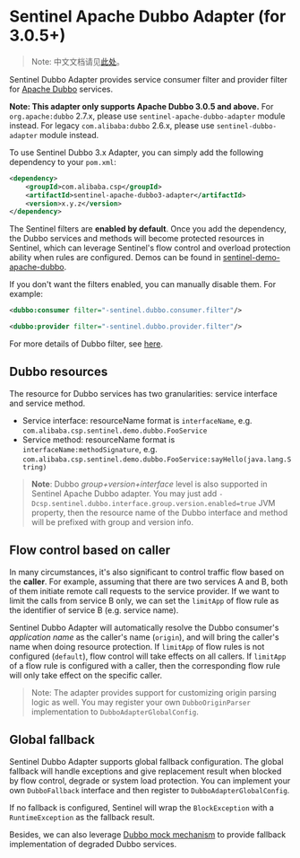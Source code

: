 # Sentinel Apache Dubbo Adapter (for 3.0.5+)

> Note: 中文文档请见[此处](https://sentinelguard.io/zh-cn/docs/open-source-framework-integrations.html)。

Sentinel Dubbo Adapter provides service consumer filter and provider filter
for [Apache Dubbo](https://dubbo.apache.org/en/) services.

**Note: This adapter only supports Apache Dubbo 3.0.5 and above.**
For `org.apache:dubbo` 2.7.x, please use `sentinel-apache-dubbo-adapter` module instead.
For legacy `com.alibaba:dubbo` 2.6.x, please use `sentinel-dubbo-adapter` module instead.

To use Sentinel Dubbo 3.x Adapter, you can simply add the following dependency to your `pom.xml`:

```xml
<dependency>
    <groupId>com.alibaba.csp</groupId>
    <artifactId>sentinel-apache-dubbo3-adapter</artifactId>
    <version>x.y.z</version>
</dependency>
```

The Sentinel filters are **enabled by default**. Once you add the dependency,
the Dubbo services and methods will become protected resources in Sentinel,
which can leverage Sentinel's flow control and overload protection ability when rules are configured.
Demos can be found in [sentinel-demo-apache-dubbo](https://github.com/alibaba/Sentinel/tree/master/sentinel-demo/sentinel-demo-apache-dubbo).

If you don't want the filters enabled, you can manually disable them. For example:

```xml
<dubbo:consumer filter="-sentinel.dubbo.consumer.filter"/>

<dubbo:provider filter="-sentinel.dubbo.provider.filter"/>
```

For more details of Dubbo filter, see [here](https://dubbo.apache.org/zh/docs3-v2/java-sdk/reference-manual/spi/description/filter/).

## Dubbo resources

The resource for Dubbo services has two granularities: service interface and service method.

- Service interface: resourceName format is `interfaceName`, e.g. `com.alibaba.csp.sentinel.demo.dubbo.FooService`
- Service method: resourceName format is `interfaceName:methodSignature`, e.g. `com.alibaba.csp.sentinel.demo.dubbo.FooService:sayHello(java.lang.String)`

> **Note**: Dubbo *group+version+interface* level is also supported in Sentinel Apache Dubbo adapter.
> You may just add `-Dcsp.sentinel.dubbo.interface.group.version.enabled=true` JVM property,
> then the resource name of the Dubbo interface and method will be prefixed with group and version info.

## Flow control based on caller

In many circumstances, it's also significant to control traffic flow based on the **caller**.
For example, assuming that there are two services A and B, both of them initiate remote call requests to the service provider.
If we want to limit the calls from service B only, we can set the `limitApp` of flow rule as the identifier of service B (e.g. service name).

Sentinel Dubbo Adapter will automatically resolve the Dubbo consumer's *application name* as the caller's name (`origin`),
and will bring the caller's name when doing resource protection.
If `limitApp` of flow rules is not configured (`default`), flow control will take effects on all callers.
If `limitApp` of a flow rule is configured with a caller, then the corresponding flow rule will only take effect on the specific caller.

> Note: The adapter provides support for customizing origin parsing logic as well.
> You may register your own `DubboOriginParser` implementation to `DubboAdapterGlobalConfig`.

## Global fallback

Sentinel Dubbo Adapter supports global fallback configuration.
The global fallback will handle exceptions and give replacement result when blocked by
flow control, degrade or system load protection. You can implement your own `DubboFallback` interface
and then register to `DubboAdapterGlobalConfig`.

If no fallback is configured, Sentinel will wrap the `BlockException` with a `RuntimeException` as the fallback result.

Besides, we can also leverage [Dubbo mock mechanism](https://dubbo.apache.org/zh/docs3-v2/java-sdk/advanced-features-and-usage/service/service-downgrade/) to provide fallback implementation of degraded Dubbo services.